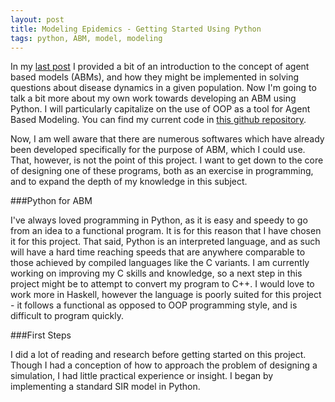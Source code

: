 ```yaml
---
layout: post
title: Modeling Epidemics - Getting Started Using Python
tags: python, ABM, model, modeling
---
```

In my [last post](/blog/2015/12/13/agent-based-modeling/) I provided a bit of an introduction to the concept of agent based models (ABMs), and how they might be implemented in solving questions about disease dynamics in a given population. Now I'm going to talk a bit more about my own work towards developing an ABM using Python. I will particularly capitalize on the use of OOP as a tool for Agent Based Modeling. You can find my current code in [this github repository](https://github.com/jpoles1/disease).

Now, I am well aware that there are numerous softwares which have already been developed specifically for the purpose of ABM, which I could use. That, however, is not the point of this project. I want to get down to the core of designing one of these programs, both as an exercise in programming, and to expand the depth of my knowledge in this subject.

<!-- more -->

###Python for ABM

I've always loved programming in Python, as it is easy and speedy to go from an idea to a functional program. It is for this reason that I have chosen it for this project. That said, Python is an interpreted language, and as such will have a hard time reaching speeds that are anywhere comparable to those achieved by compiled languages like the C variants. I am currently working on improving my C skills and knowledge, so a next step in this project might be to attempt to convert my program to C++. I would love to work more in Haskell, however the language is poorly suited for this project - it follows a functional as opposed to OOP programming style, and is difficult to program quickly.

###First Steps

I did a lot of reading and research before getting started on this project. Though I had a conception of how to approach the problem of designing a simulation, I had little practical experience or insight. I began by implementing a standard SIR model in Python.
